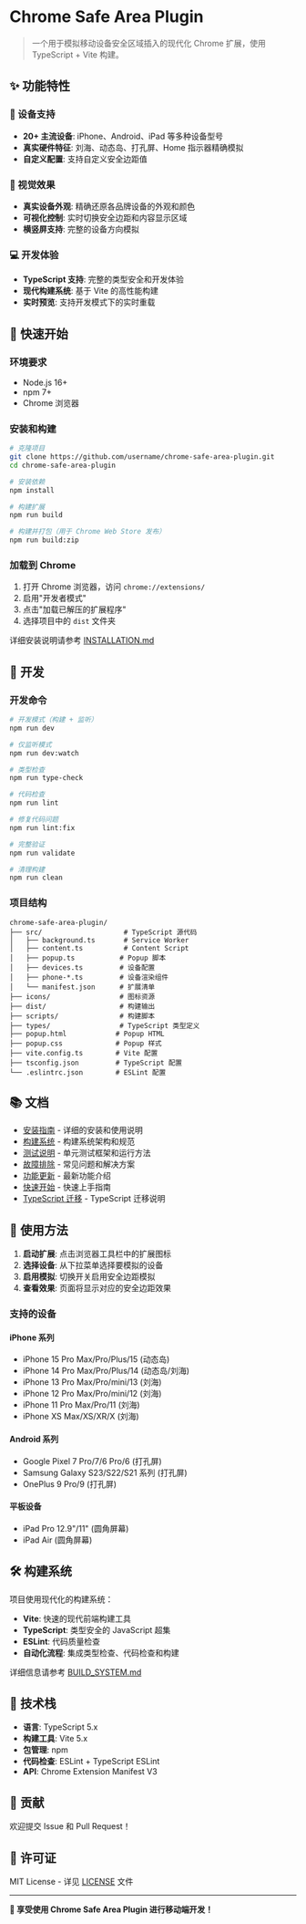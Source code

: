 # Chrome Safe Area Plugin

> 一个用于模拟移动设备安全区域插入的现代化 Chrome 扩展，使用 TypeScript + Vite 构建。

## ✨ 功能特性

### 📱 设备支持
- **20+ 主流设备**: iPhone、Android、iPad 等多种设备型号
- **真实硬件特征**: 刘海、动态岛、打孔屏、Home 指示器精确模拟
- **自定义配置**: 支持自定义安全边距值

### 🎨 视觉效果
- **真实设备外观**: 精确还原各品牌设备的外观和颜色
- **可视化控制**: 实时切换安全边距和内容显示区域
- **横竖屏支持**: 完整的设备方向模拟

### 💻 开发体验
- **TypeScript 支持**: 完整的类型安全和开发体验
- **现代构建系统**: 基于 Vite 的高性能构建
- **实时预览**: 支持开发模式下的实时重载

## 🚀 快速开始

### 环境要求
- Node.js 16+
- npm 7+
- Chrome 浏览器

### 安装和构建

```bash
# 克隆项目
git clone https://github.com/username/chrome-safe-area-plugin.git
cd chrome-safe-area-plugin

# 安装依赖
npm install

# 构建扩展
npm run build

# 构建并打包（用于 Chrome Web Store 发布）
npm run build:zip
```

### 加载到 Chrome

1. 打开 Chrome 浏览器，访问 `chrome://extensions/`
2. 启用"开发者模式"
3. 点击"加载已解压的扩展程序"
4. 选择项目中的 `dist` 文件夹

详细安装说明请参考 [INSTALLATION.md](./INSTALLATION.md)

## 🔧 开发

### 开发命令

```bash
# 开发模式（构建 + 监听）
npm run dev

# 仅监听模式
npm run dev:watch

# 类型检查
npm run type-check

# 代码检查
npm run lint

# 修复代码问题
npm run lint:fix

# 完整验证
npm run validate

# 清理构建
npm run clean
```

### 项目结构

```
chrome-safe-area-plugin/
├── src/                    # TypeScript 源代码
│   ├── background.ts       # Service Worker
│   ├── content.ts          # Content Script
│   ├── popup.ts           # Popup 脚本
│   ├── devices.ts         # 设备配置
│   ├── phone-*.ts         # 设备渲染组件
│   └── manifest.json      # 扩展清单
├── icons/                 # 图标资源
├── dist/                  # 构建输出
├── scripts/               # 构建脚本
├── types/                 # TypeScript 类型定义
├── popup.html            # Popup HTML
├── popup.css             # Popup 样式
├── vite.config.ts        # Vite 配置
├── tsconfig.json         # TypeScript 配置
└── .eslintrc.json        # ESLint 配置
```

## 📚 文档

- [安装指南](./INSTALLATION.md) - 详细的安装和使用说明
- [构建系统](./BUILD_SYSTEM.md) - 构建系统架构和规范
- [测试说明](./TESTING.md) - 单元测试框架和运行方法
- [故障排除](./TROUBLESHOOTING.md) - 常见问题和解决方案
- [功能更新](./FEATURE_UPDATE.md) - 最新功能介绍
- [快速开始](./QUICKSTART.md) - 快速上手指南
- [TypeScript 迁移](./TYPESCRIPT_MIGRATION.md) - TypeScript 迁移说明

## 🎯 使用方法

1. **启动扩展**: 点击浏览器工具栏中的扩展图标
2. **选择设备**: 从下拉菜单选择要模拟的设备
3. **启用模拟**: 切换开关启用安全边距模拟
4. **查看效果**: 页面将显示对应的安全边距效果

### 支持的设备

#### iPhone 系列
- iPhone 15 Pro Max/Pro/Plus/15 (动态岛)
- iPhone 14 Pro Max/Pro/Plus/14 (动态岛/刘海)
- iPhone 13 Pro Max/Pro/mini/13 (刘海)
- iPhone 12 Pro Max/Pro/mini/12 (刘海)
- iPhone 11 Pro Max/Pro/11 (刘海)
- iPhone XS Max/XS/XR/X (刘海)

#### Android 系列
- Google Pixel 7 Pro/7/6 Pro/6 (打孔屏)
- Samsung Galaxy S23/S22/S21 系列 (打孔屏)
- OnePlus 9 Pro/9 (打孔屏)

#### 平板设备
- iPad Pro 12.9"/11" (圆角屏幕)
- iPad Air (圆角屏幕)

## 🛠️ 构建系统

项目使用现代化的构建系统：

- **Vite**: 快速的现代前端构建工具
- **TypeScript**: 类型安全的 JavaScript 超集
- **ESLint**: 代码质量检查
- **自动化流程**: 集成类型检查、代码检查和构建

详细信息请参考 [BUILD_SYSTEM.md](./BUILD_SYSTEM.md)

## 🔧 技术栈

- **语言**: TypeScript 5.x
- **构建工具**: Vite 5.x
- **包管理**: npm
- **代码检查**: ESLint + TypeScript ESLint
- **API**: Chrome Extension Manifest V3

## 🤝 贡献

欢迎提交 Issue 和 Pull Request！

## 📄 许可证

MIT License - 详见 [LICENSE](./LICENSE) 文件

---

**🎉 享受使用 Chrome Safe Area Plugin 进行移动端开发！** 